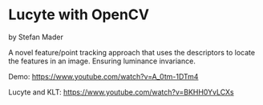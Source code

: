 # Lucyte with OpenCV
by Stefan Mader

A novel feature/point tracking approach that uses the descriptors to locate the features in an image. Ensuring luminance invariance.

Demo: https://www.youtube.com/watch?v=A_0tm-1DTm4

Lucyte and KLT: https://www.youtube.com/watch?v=BKHH0YvLCXs
